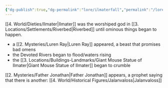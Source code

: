 ```yaml
---
{"dg-publish":true,"dg-permalink":"lore/ilmaterfall","permalink":"/lore/ilmaterfall/","dgHomeLink":true,"dgPassFrontmatter":false}
---
```


[[4. World/Dieties/Ilmater|Ilmater]] was the worshiped god in [[3. Locations/Settlements/Riverbed|Riverbed]] until ominous things began to happen.
- a [[2. Mysteries/Luren Ray|Luren Ray]] appeared, a beast that promises bad omens
- the Devoted Rivers began to flood/waters rising
- the [[3. Locations/Buildings-Landmarks/Giant Mouse Statue of Ilmater|Giant Mouse Statue of Ilmater]] began to crumble

[[2. Mysteries/Father Jonathan|Father Jonathan]] appears, a prophet saying that there is another: [[4. World/Historical Figures/Jalanvaloss|Jalanvaloss]]